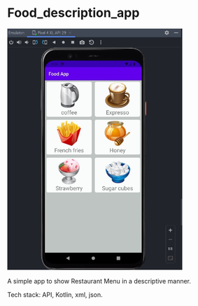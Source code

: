 # Food_description_app
<img  src='food_app_SS/Screenshot_1.jpg' width="400" height="550" >

<br>
<p>A simple app to show Restaurant Menu in a
descriptive manner.</p>
<p>Tech stack: API, Kotlin, xml, json.</p>
